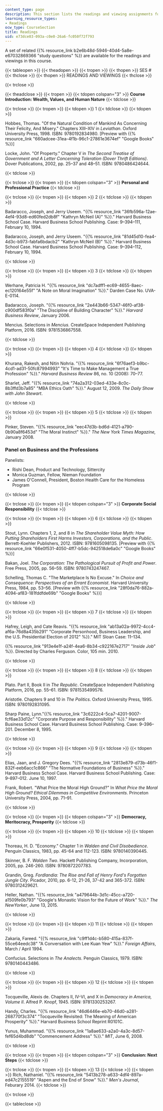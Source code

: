 ```yaml
---
content_type: page
description: This section lists the readings and viewing assignments for the course.
learning_resource_types:
- Readings
ocw_type: CourseSection
title: Readings
uid: e73dce03-093a-c0e0-26a6-fc050f72f793
---
```


A set of related {{% resource_link b2e6b48d-5946-40d4-5a8e-e67032869366 "study questions" %}} are available for the readings and viewings in this course.

{{< tableopen >}}
{{< theadopen >}}
{{< tropen >}}
{{< thopen >}}
SES #
{{< thclose >}}
{{< thopen >}}
READINGS AND VIEWINGS
{{< thclose >}}

{{< trclose >}}

{{< theadclose >}}
{{< tropen >}}
{{< tdopen colspan="3" >}}
**Course Introduction: Wealth, Values, and Human Nature**
{{< tdclose >}}

{{< trclose >}}
{{< tropen >}}
{{< tdopen >}}
1
{{< tdclose >}}
{{< tdopen >}}


Hobbes, Thomas. "Of the Natural Condition of Mankind As Concerning Their Felicity, And Misery." Chapters XIII–XIV in _Leviathan_. Oxford University Press, 1998. ISBN: 9780192834980. \[Preview with {{% resource_link "660adcee-31ea-4f1b-96c1-27861e3674ef" "Google Books" %}}\]

Locke, John. "Of Property." Chapter V in _The Second Treatise of Government and A Letter Concerning Toleration (Dover Thrift Editions)_. Dover Publications, 2002, pp. 25–37 and 48–51. ISBN: 9780486424644.


{{< tdclose >}}

{{< trclose >}}
{{< tropen >}}
{{< tdopen colspan="3" >}}
**Personal and Professional Practice**
{{< tdclose >}}

{{< trclose >}}
{{< tropen >}}
{{< tdopen >}}
2
{{< tdclose >}}
{{< tdopen >}}


Badaracco, Joseph, and Jerry Useem. "{{% resource_link "36fb596a-12ae-4ef4-93d8-ed60fed2db8f" "Kathryn McNeil (A)" %}}." Harvard Business School Case. Harvard Business School Publishing. Case: 9–394–111, February 10, 1994.

Badaracco, Joseph, and Jerry Useem. "{{% resource_link "81d45d10-fea4-4d3c-b973-fabfa6bdacb2" "Kathryn McNeil (B)" %}}." Harvard Business School Case. Harvard Business School Publishing. Case: 9–394–112, February 10, 1994.


{{< tdclose >}}

{{< trclose >}}
{{< tropen >}}
{{< tdopen >}}
3
{{< tdclose >}}
{{< tdopen >}}


Werhane, Patricia H. "{{% resource_link "dc7adff1-ec69-4655-8aec-ec120164e55f" "A Note on Moral Imagination" %}}." Darden Case No. UVA-E-0114.

Badaracco, Joseph. "{{% resource_link "2e443b66-5347-46f0-af38-c900df583f0a" "The Discipline of Building Character" %}}." _Harvard Business Review_, January 2006.

Mencius. Selections in _Mencius._ CreateSpace Independent Publishing Platform, 2016. ISBN: 9781536867558.


{{< tdclose >}}

{{< trclose >}}
{{< tropen >}}
{{< tdopen >}}
4
{{< tdclose >}}
{{< tdopen >}}


Khurana, Rakesh, and Nitin Nohria. "{{% resource_link "6f76aef3-b9bc-4cd1-ad31-50fc87994993" "It's Time to Make Management a True Profession" %}}." _Harvard Business Review_ 86, no. 10 (2008): 70–77.

Sharlet, Jeff. "{{% resource_link "74a2a312-03ed-433e-8c0c-8b3ffd3b7a85" "MBA Ethics Oath" %}}." August 12, 2009. _The Daily Show with John Stewart_.


{{< tdclose >}}

{{< trclose >}}
{{< tropen >}}
{{< tdopen >}}
5
{{< tdclose >}}
{{< tdopen >}}


Pinker, Steven. "{{% resource_link "eec47d3b-bd6d-4121-a790-0b90a8f6453d" "The Moral Instinct" %}}." _The New York Times Magazine,_ January 2008.

### Panel on Business and the Professions

Panelists:

*   Rishi Dean, Product and Technology, Sittercity
*   Monica Guzman, Fellow, Nieman Foundation
*   James O'Connell, President, Boston Health Care for the Homeless Program


{{< tdclose >}}

{{< trclose >}}
{{< tropen >}}
{{< tdopen colspan="3" >}}
**Corporate Social Responsibility**
{{< tdclose >}}

{{< trclose >}}
{{< tropen >}}
{{< tdopen >}}
6
{{< tdclose >}}
{{< tdopen >}}


Stout, Lynn. Chapters 1, 2, and 8 in _The Shareholder Value Myth: How Putting Shareholders First Harms Investors, Corporations, and the Public_. Berrett-Koehler Publishers, 2012. ISBN: 9781605098135. \[Preview with {{% resource_link "66e0f531-4050-4ff7-b5dc-942518de6a0c" "Google Books" %}}\]

Bakan, Joel. _The Corporation: The Pathological Pursuit of Profit and Power_. Free Press, 2005, pp. 56–59. ISBN: 9780743247467.

Schelling, Thomas C. "The Marketplace Is No Excuse." In _Choice and Consequence: Perspectives of an Errant Economist_. Harvard University Press, 1984, pp. 53–56. \[Preview with {{% resource_link "28f0da76-882a-4094-af83-181fddfde69b" "Google Books" %}}\]


{{< tdclose >}}

{{< trclose >}}
{{< tropen >}}
{{< tdopen >}}
7
{{< tdclose >}}
{{< tdopen >}}


Hafrey, Leigh, and Cate Reavis. "{{% resource_link "ab13a02a-9972-4cc4-af6a-76d8a435b291" "Corporate Personhood, Business Leadership, and the U.S. Presidential Election of 2012" %}}." MIT Sloan Case: 11–134.

{{% resource_link "913e4e1f-a24f-4ea6-8b34-c922167e2717" "_Inside Job_" %}}. Directed by Charles Ferguson. Color, 105 min. 2010.


{{< tdclose >}}

{{< trclose >}}
{{< tropen >}}
{{< tdopen >}}
8
{{< tdclose >}}
{{< tdopen >}}


Plato. Part II, Book II in _The Republic_. CreateSpace Independent Publishing Platform, 2016, pp. 55–61. ISBN: 9781535499576.

Aristotle. Chapters 9 and 10 in _The Politics_. Oxford University Press, 1995. ISBN: 9780192831095.

Sharp Paine, Lynn."{{% resource_link "3c6222c4-5ca7-4201-9007-fcf6ae33d12c" "Corporate Purpose and Responsibility" %}}." Harvard Business School Case. Harvard Business School Publishing. Case: 9–396–201. December 8, 1995.


{{< tdclose >}}

{{< trclose >}}
{{< tropen >}}
{{< tdopen >}}
9
{{< tdclose >}}
{{< tdopen >}}


Elias, Jaan, and J. Gregory Dees. "{{% resource_link "2813e879-d73b-46f1-832f-eeb6acc1c866" "The Normative Foundations of Business" %}}." Harvard Business School Case. Harvard Business School Publishing. Case: 9–897–012. June 10, 1997.

Frank, Robert. "What Price the Moral High Ground?" In _What Price the Moral High Ground? Ethical Dilemmas in Competitive Environments_. Princeton University Press, 2004, pp. 71–91.


{{< tdclose >}}

{{< trclose >}}
{{< tropen >}}
{{< tdopen colspan="3" >}}
**Democracy, Meritocracy, Prosperity**
{{< tdclose >}}

{{< trclose >}}
{{< tropen >}}
{{< tdopen >}}
10
{{< tdclose >}}
{{< tdopen >}}


Thoreau, H. D. "Economy." Chapter 1 in _Walden and Civil Disobedience_. Penguin Classics, 1983, pp. 45-64 and 112-123. ISBN: 9780140390445.

Skinner, B. F. _Walden Two_. Hackett Publishing Company, Incorporation, 2005, pp. 246-260. ISBN: 9780872207783.

Grandin, Greg. _Fordlandia: The Rise and Fall of Henry Ford's Forgotten Jungle City_. Picador, 2010, pp. 6-12, 21-26, 37-42 and 365-372. ISBN: 9780312429621.

Heller, Nathan. "{{% resource_link "a479644b-3d1c-45cc-a720-a1509fe0b793" "Google's Monastic Vision for the Future of Work" %}}." _The NewYorker_, June 13, 2015.


{{< tdclose >}}

{{< trclose >}}
{{< tropen >}}
{{< tdopen >}}
11
{{< tdclose >}}
{{< tdopen >}}


Zakaria, Fareed. "{{% resource_link "c9ff1d4c-b580-415a-837f-55ce64eedc38" "A Conversation with Lee Kuan Yew" %}}." _Foreign Affairs_, March / April 1994.

Confucius. Selections in _The Analects_. Penguin Classics, 1979. ISBN: 9780140443486.


{{< tdclose >}}

{{< trclose >}}
{{< tropen >}}
{{< tdopen >}}
12
{{< tdclose >}}
{{< tdopen >}}


Tocqueville, Alexis de. Chapters II, IV-VI, and X in _Democracy in America, Volume II_. Alfred P. Knopf, 1945. ISBN: 9781330253267.

Handy, Charles. "{{% resource_link "46d6446e-eb70-46d0-a281-268770f3c374" "Tocqueville Revisited: The Meaning of American Prosperity" %}}." Harvard Business School Reprint R0101C.

Yunus, Muhammad. "{{% resource_link "1a8ae633-a2a0-4a3c-8d57-fef65d4bd8db" "Commencement Address" %}}." _MIT_, June 6, 2008.


{{< tdclose >}}

{{< trclose >}}
{{< tropen >}}
{{< tdopen colspan="3" >}}
**Conclusion: Next Steps**
{{< tdclose >}}

{{< trclose >}}
{{< tropen >}}
{{< tdopen >}}
13
{{< tdclose >}}
{{< tdopen >}}
Rich, Nathaniel. "{{% resource_link "5413b278-a633-4df4-897a-ed47c2155519" "Aspen and the End of Snow" %}}." _Men's Journal_, Feburary 2014.
{{< tdclose >}}

{{< trclose >}}

{{< tableclose >}}